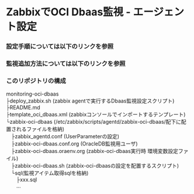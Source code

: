 # ZabbixでOCI Dbaas監視 - エージェント設定

### 設定手順については以下のリンクを参照

### 監視追加方法については以下のリンクを参照

### このリポジトリの構成

monitoring-oci-dbaas  
├deploy_zabbix.sh (zabbix agentで実行するDbaas監視設定スクリプト)  
├README.md  
├template_oci_dbaas.xml (zabbixコンソールでインポートするテンプレート)    
└zabbix-oci-dbaas (/etc/zabbix/scripts/agentd/zabbix-oci-dbaas/配下に配置されるファイルを格納)    
&emsp;├zabbix_agentd.conf (UserParameterの設定)  
&emsp;├zabbix-oci-dbaas.conf.org (OracleDB監視用ユーザ)  
&emsp;├zabbix-oci-dbaas.oraenv.org (zabbix-oci-dbaas実行時 環境変数設定ファイル)  
&emsp;├zabbix-oci-dbaas.sh (zabbix-oci-dbaasの設定を配置するスクリプト)  
&emsp;└sql(監視アイテム取得sqlを格納)  
&emsp;&emsp;├xxx.sql  
&emsp;&emsp;…
